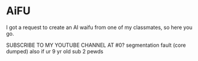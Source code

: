 # AiFU
I got a request to create an AI waifu from one of my classmates, so here you go.

SUBSCRIBE TO MY YOUTUBE CHANNEL AT #0? segmentation fault (core dumped)
also if ur 9 yr old sub 2 pewds
